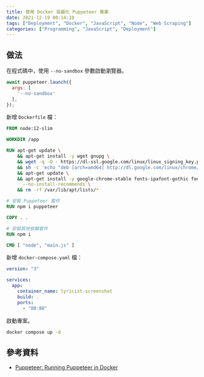 ```yaml
---
title: 使用 Docker 容器化 Puppeteer 專案
date: 2021-12-19 00:14:10
tags: ["Deployment", "Docker", "JavaScript", "Node", "Web Scraping"]
categories: ["Programming", "JavaScript", "Deployment"]
---
```


## 做法

在程式碼中，使用 `--no-sandbox` 參數啟動瀏覽器。

```js
await puppeteer.launch({
  args: [
    '--no-sandbox'
  ],
});
```

新增 `Dockerfile` 檔：

```dockerfile
FROM node:12-slim

WORKDIR /app

RUN apt-get update \
    && apt-get install -y wget gnupg \
    && wget -q -O - https://dl-ssl.google.com/linux/linux_signing_key.pub | apt-key add - \
    && sh -c 'echo "deb [arch=amd64] http://dl.google.com/linux/chrome/deb/ stable main" >> /etc/apt/sources.list.d/google.list' \
    && apt-get update \
    && apt-get install -y google-chrome-stable fonts-ipafont-gothic fonts-wqy-zenhei fonts-thai-tlwg fonts-kacst fonts-freefont-ttf libxss1 \
      --no-install-recommends \
    && rm -rf /var/lib/apt/lists/*

# 安裝 Puppeteer 套件
RUN npm i puppeteer

COPY . .

# 安裝其他依賴套件
RUN npm i

CMD [ "node", "main.js" ]
```

新增 `docker-compose.yaml` 檔：

```yaml
version: "3"

services:
  app:
    container_name: lyricist-screenshot
    build: .
    ports:
      - "80:80"
```

啟動專案。

```bash
docker compose up -d
```

## 參考資料

- [Puppeteer: Running Puppeteer in Docker](https://github.com/puppeteer/puppeteer/blob/main/docs/troubleshooting.md#running-puppeteer-in-docker)
